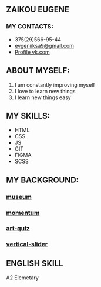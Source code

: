 ## ZAIKOU EUGENE

### MY CONTACTS: 
 * 375(29)566-95-44
 * evgeniiksa9@gmail.com
 * [Profile vk.com](https://vk.com/skailat)

 ## ABOUT MYSELF:

  1. I am constantly improving myself
  2. I love to learn new things
  3. I learn new things easy
  
## MY SKILLS:

  * HTML
  * CSS
  * JS
  * GIT
  * FIGMA
  * SCSS

## MY BACKGROUND:
  
  ### [museum](https://zaikovevgeni-museum-dom-rsschool.netlify.app/)
  ### [momentum](https://momentum-rsschool.netlify.app/)
  ### [art-quiz](https://art-quiz-task-end-but-dont-save-result-localstorage.netlify.app/)
  ### [vertical-slider](https://loving-meninsky-42e436.netlify.app/)

## ENGLISH SKILL
  A2 Elemetary
